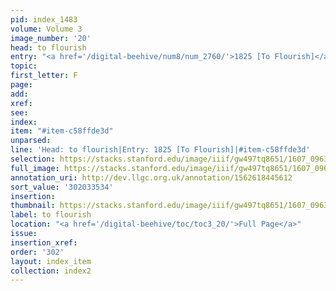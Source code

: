 ```yaml
---
pid: index_1483
volume: Volume 3
image_number: '20'
head: to flourish
entry: "<a href='/digital-beehive/num8/num_2760/'>1825 [To Flourish]</a>"
topic:
first_letter: F
page:
add:
xref:
see:
index:
item: "#item-c58ffde3d"
unparsed:
line: 'Head: to flourish|Entry: 1825 [To Flourish]|#item-c58ffde3d'
selection: https://stacks.stanford.edu/image/iiif/gw497tq8651/1607_0963/1786,3534,586,159/full/0/default.jpg
full_image: https://stacks.stanford.edu/image/iiif/gw497tq8651/1607_0963/full/full/0/default.jpg
annotation_uri: http://dev.llgc.org.uk/annotation/1562618445612
sort_value: '302033534'
insertion:
thumbnail: https://stacks.stanford.edu/image/iiif/gw497tq8651/1607_0963/1786,3534,586,159/150,/0/default.jpg
label: to flourish
location: "<a href='/digital-beehive/toc/toc3_20/'>Full Page</a>"
issue:
insertion_xref:
order: '302'
layout: index_item
collection: index2
---
```

